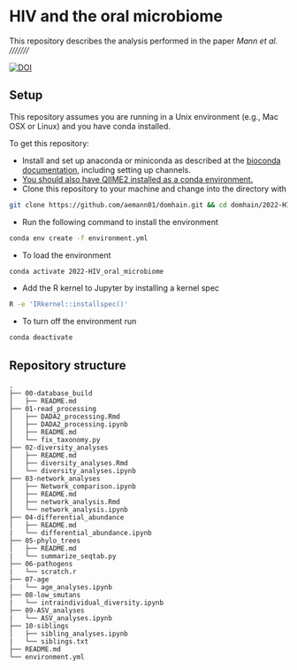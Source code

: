 # HIV and the oral microbiome

This repository describes the analysis performed in the paper *Mann et al. ///////*

[![DOI](https://zenodo.org/badge/457036815.svg)](https://zenodo.org/badge/latestdoi/457036815)

## Setup

This repository assumes you are running in a Unix environment (e.g., Mac OSX or Linux) and you have conda installed.

To get this repository:

- Install and set up anaconda or miniconda as described at the [bioconda
  documentation](https://bioconda.github.io/user/install.html), including
  setting up channels.
- [You should also have QIIME2 installed as a conda environment.](https://docs.qiime2.org/2020.8/install/)
- Clone this repository to your machine and change into the directory with

```bash
git clone https://github.com/aemann01/domhain.git && cd domhain/2022-HIV_oral_microbiome
```

- Run the following command to install the environment

```bash
conda env create -f environment.yml
```

- To load the environment

```bash
conda activate 2022-HIV_oral_microbiome
```

- Add the R kernel to Jupyter by installing a kernel spec

```bash
R -e 'IRkernel::installspec()'
```

- To turn off the environment run

```bash
conda deactivate
```

## Repository structure

```
.
├── 00-database_build
│   ├── README.md
├── 01-read_processing
│   ├── DADA2_processing.Rmd
│   ├── DADA2_processing.ipynb
│   ├── README.md
│   └── fix_taxonomy.py
├── 02-diversity_analyses
│   ├── README.md
│   ├── diversity_analyses.Rmd
│   └── diversity_analyses.ipynb
├── 03-network_analyses
│   ├── Network_comparison.ipynb
│   ├── README.md
│   ├── network_analysis.Rmd
│   └── network_analysis.ipynb
├── 04-differential_abundance
│   ├── README.md
|   └── differential_abundance.ipynb
├── 05-phylo_trees
│   ├── README.md
|   └── summarize_seqtab.py
├── 06-pathogens
|   └── scratch.r
├── 07-age
|   └── age_analyses.ipynb
├── 08-low_smutans
|   └── intraindividual_diversity.ipynb
├── 09-ASV_analyses
|   └── ASV_analyses.ipynb
├── 10-siblings
│   ├── sibling_analyses.ipynb
|   └── siblings.txt
├── README.md
└── environment.yml
```
